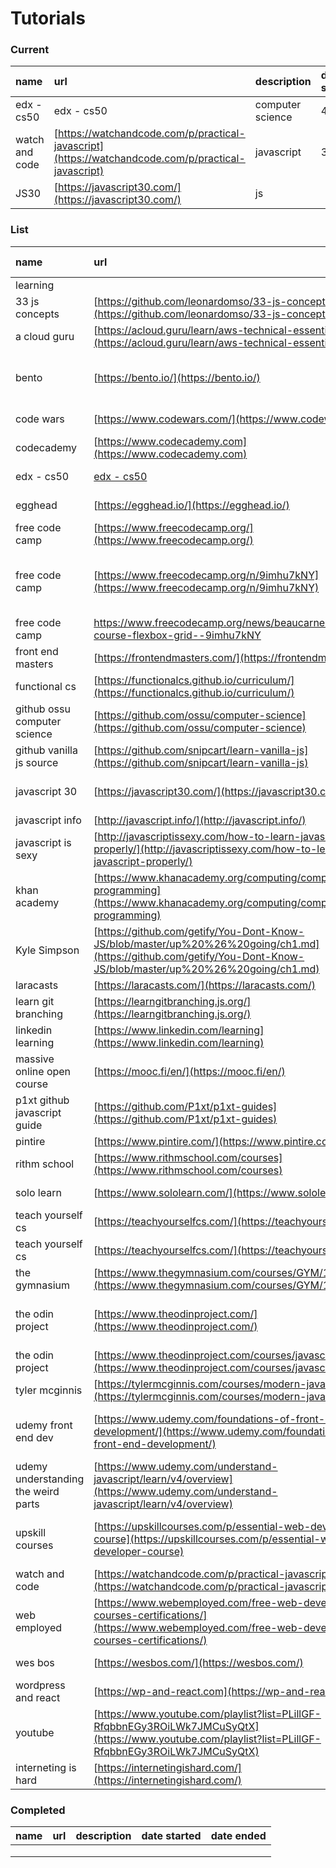 # Tutorials

### Current

| name | url | description | date started |
| :--- | :--- | :--- | :--- |
| edx - cs50 | edx - cs50 | computer science | 4/13/2019 |
| watch and code | [https://watchandcode.com/p/practical-javascript](https://watchandcode.com/p/practical-javascript) | javascript | 3/25/2019 |
| JS30 | [https://javascript30.com/](https://javascript30.com/) | js |  |

### List

| name | url | description | date started | date ended | hours spent |
| :--- | :--- | :--- | :--- | :--- | :--- |
| learning |  |  |  |  |  |
| 33 js concepts | [https://github.com/leonardomso/33-js-concepts](https://github.com/leonardomso/33-js-concepts) | 33 js concepts |  |  |  |
| a cloud guru | [https://acloud.guru/learn/aws-technical-essentials](https://acloud.guru/learn/aws-technical-essentials) | aws essentials |  |  |  |
| bento | [https://bento.io/](https://bento.io/) | HTML, CSS, Javascript, Python, SQL, Postgres |  |  |  |
| code wars | [https://www.codewars.com/](https://www.codewars.com/) | programming challenges | 3/28/2019 |  | ~25 |
| codecademy | [https://www.codecademy.com](https://www.codecademy.com) | code |  |  |  |
| edx - cs50 | [edx - cs50](https://courses.edx.org/courses/course-v1:HarvardX+CS50W+Web/courseware/3b4d945d89eb40bcad81746770a81c3b/918082613c254e2da55e31d1894bc4be) | computer science | 4/13/2019 |  | ~2 |
| egghead | [https://egghead.io/](https://egghead.io/) | learn javascript |  |  |  |
| free code camp | [https://www.freecodecamp.org/](https://www.freecodecamp.org/) | front end dev | 12/13/2018 | 3/17/2019 | ~400 |
| free code camp | [https://www.freecodecamp.org/n/9imhu7kNY](https://www.freecodecamp.org/n/9imhu7kNY) | 83-part course on CSS3, Flexbox, and CSS grid |  |  |  |
| free code camp | https://www.freecodecamp.org/news/beaucarnes/full-css-course-flexbox-grid--9imhu7kNY | css flexbox grid |  |  |  |
| front end masters | [https://frontendmasters.com/](https://frontendmasters.com/) | paid |  |  |  |
| functional cs | [https://functionalcs.github.io/curriculum/](https://functionalcs.github.io/curriculum/) | computer science |  |  |  |
| github ossu computer science | [https://github.com/ossu/computer-science](https://github.com/ossu/computer-science) | computer science |  |  |  |
| github vanilla js source | [https://github.com/snipcart/learn-vanilla-js](https://github.com/snipcart/learn-vanilla-js) | vanilla js |  |  |  |
| javascript 30 | [https://javascript30.com/](https://javascript30.com/) | 30 coding challenges by wes bos | 3/14/2019 |  | ~10 |
| javascript info | [http://javascript.info/](http://javascript.info/) | js tutorials |  |  |  |
| javascript is sexy | [http://javascriptissexy.com/how-to-learn-javascript-properly/](http://javascriptissexy.com/how-to-learn-javascript-properly/) | learn javascript |  |  |  |
| khan academy | [https://www.khanacademy.org/computing/computer-programming](https://www.khanacademy.org/computing/computer-programming) | computer science |  |  |  |
| Kyle Simpson | [https://github.com/getify/You-Dont-Know-JS/blob/master/up%20%26%20going/ch1.md](https://github.com/getify/You-Dont-Know-JS/blob/master/up%20%26%20going/ch1.md) | you dont know js | 2/25/2019 |  |  |
| laracasts | [https://laracasts.com/](https://laracasts.com/) | php, laravel |  |  |  |
| learn git branching | [https://learngitbranching.js.org/](https://learngitbranching.js.org/) | interactive git lessons |  |  |  |
| linkedin learning | [https://www.linkedin.com/learning](https://www.linkedin.com/learning) | dev videos |  |  |  |
| massive online open course | [https://mooc.fi/en/](https://mooc.fi/en/) | java |  |  |  |
| p1xt github javascript guide | [https://github.com/P1xt/p1xt-guides](https://github.com/P1xt/p1xt-guides) | javascript developer route |  |  |  |
| pintire | [https://www.pintire.com/](https://www.pintire.com/) | php |  |  |  |
| rithm school | [https://www.rithmschool.com/courses](https://www.rithmschool.com/courses) | javascript fundamentals |  |  |  |
| solo learn | [https://www.sololearn.com/](https://www.sololearn.com/) | coding tutorials | 3/1/2019 | 5/22/2019 | ~25 |
| teach yourself cs | [https://teachyourselfcs.com/](https://teachyourselfcs.com/) | computer science |  |  |  |
| teach yourself cs | [https://teachyourselfcs.com/](https://teachyourselfcs.com/) | computer science |  |  |  |
| the gymnasium | [https://www.thegymnasium.com/courses/GYM/107/0/about](https://www.thegymnasium.com/courses/GYM/107/0/about) | HTML, CSS, Javascript |  |  |  |
| the odin project | [https://www.theodinproject.com/](https://www.theodinproject.com/) | HTML, CSS, Javascript, Ruby, Ruby on Rails |  |  |  |
| the odin project | [https://www.theodinproject.com/courses/javascript](https://www.theodinproject.com/courses/javascript) | javascript |  |  |  |
| tyler mcginnis | [https://tylermcginnis.com/courses/modern-javascript/](https://tylermcginnis.com/courses/modern-javascript/) | modern javascript |  |  |  |
| udemy front end dev | [https://www.udemy.com/foundations-of-front-end-development/](https://www.udemy.com/foundations-of-front-end-development/) | HTML, CSS, Javascript, jQuery, Backbone.js |  |  |  |
| udemy understanding the weird parts | [https://www.udemy.com/understand-javascript/learn/v4/overview](https://www.udemy.com/understand-javascript/learn/v4/overview) | javascript | 2/25/2019 | 4/27/2019 | ~100 |
| upskill courses | [https://upskillcourses.com/p/essential-web-developer-course](https://upskillcourses.com/p/essential-web-developer-course) | Javascript, HTML, CSS, Ruby & Rails, React.js, SQL |  |  |  |
| watch and code | [https://watchandcode.com/p/practical-javascript](https://watchandcode.com/p/practical-javascript) | javascript | 3/25/2019 |  | ~25 |
| web employed | [https://www.webemployed.com/free-web-development-courses-certifications/](https://www.webemployed.com/free-web-development-courses-certifications/) | web dev certifications |  |  |  |
| wes bos | [https://wesbos.com/](https://wesbos.com/) | vanilla javascript |  |  |  |
| wordpress and react | [https://wp-and-react.com](https://wp-and-react.com) | wp and react tutorials |  |  |  |
| youtube | [https://www.youtube.com/playlist?list=PLillGF-RfqbbnEGy3ROiLWk7JMCuSyQtX](https://www.youtube.com/playlist?list=PLillGF-RfqbbnEGy3ROiLWk7JMCuSyQtX) | vanilla javascript playlist |  |  |  |
| interneting is hard | [https://internetingishard.com/](https://internetingishard.com/) | html/css |  |  |  |

### Completed



| name | url | description | date started | date ended |
| :--- | :--- | :--- | :--- | :--- |
|  |  |  |  |  |
|  |  |  |  |  |
|  |  |  |  |  |


